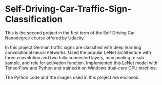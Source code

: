 # Self-Driving-Car-Traffic-Sign-Classification
This is the second project in the first term of the Self Driving Car Nanodegree course offered by Udacity.

In this project German traffic signs are classified with deep learning convolutional neural networks. Used the popular LeNet architecture with three convolution and two fully connected layers, max pooling to sub sample, and relu for activation function. Implemented this LeNet model with TensorFlow and Python and trained it on Windows dual-core CPU machine.

The Python code and the images used in this project are enclosed.
